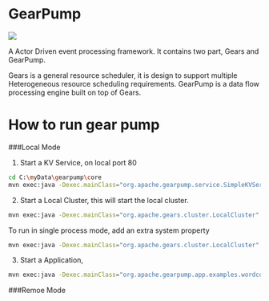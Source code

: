 GearPump
========

![](http://i.istockimg.com/file_thumbview_approve/27804028/3/stock-illustration-27804028-gear-pump.jpg)


A Actor Driven event processing framework.
It contains two part, Gears and GearPump.

Gears is a general resource scheduler, it is design to support multiple Heterogeneous resource scheduling requirements.
GearPump is a data flow processing engine built on top of Gears.


How to run gear pump
========

###Local Mode
1. Start a KV Service, on local port 80
  ```bash
  cd C:\myData\gearpump\core
  mvn exec:java -Dexec.mainClass="org.apache.gearpump.service.SimpleKVService" -Dexec.args="80"
  ```

2. Start a Local Cluster, this will start the local cluster.
  ```bash
  mvn exec:java -Dexec.mainClass="org.apache.gears.cluster.LocalCluster" -Dexec.args="http://127.0.0.1:80/kv"
  ```

  To run in single process mode, add an extra system property
  ```bash
  mvn exec:java -Dexec.mainClass="org.apache.gears.cluster.LocalCluster"  -DLOCAL -Dexec.args="http://127.0.0.1:80/kv"
  ````
3. Start a Application,
  ```bash
  mvn exec:java -Dexec.mainClass="org.apache.gearpump.app.examples.wordcount.WordCount"  -Dexec.args="http://127.0.0.1:80/kv"
  ```

###Remoe Mode


